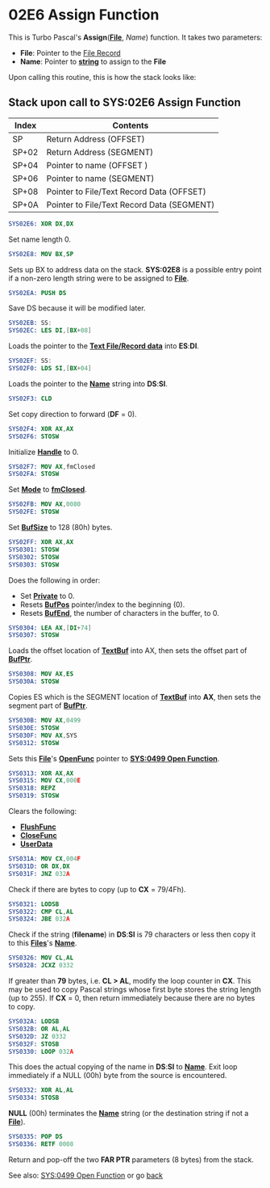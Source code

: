 # 02E6 Assign Function

This is Turbo Pascal's **Assign**(**[File](TEXT-FILE-TYPE.md)**, *Name*) function. It takes two parameters:
- **File**: Pointer to the [File Record](TEXT-FILE-TYPE.md)
- **Name**: Pointer to **[string](0263-DATA-COPYRIGHT.md)**  to assign to the **File** 

Upon calling this routine, this is how the stack looks like:

## Stack upon call to SYS:02E6 Assign Function

|Index|Contents                                  |
|-----|------------------------------------------|
|SP   |Return Address (OFFSET)                   |
|SP+02|Return Address (SEGMENT)                  |
|SP+04|Pointer to name (OFFSET )                 |
|SP+06|Pointer to name (SEGMENT)                 |
|SP+08|Pointer to File/Text Record Data (OFFSET) |
|SP+0A|Pointer to File/Text Record Data (SEGMENT)|


```nasm
SYS02E6: XOR DX,DX
```

Set name length 0.

```nasm
SYS02E8: MOV BX,SP
```

Sets up BX to address data on the stack. **SYS:02E8** is a possible entry point if a non-zero length string were to be assigned to **[File](TEXT-FILE-TYPE.md)**.

```nasm
SYS02EA: PUSH DS
```

Save DS because it will be modified later.

```nasm
SYS02EB: SS:
SYS02EC: LES DI,[BX+08]
```

Loads the pointer to the **[Text File/Record data](TEXT-FILE-TYPE.md)** into **ES**:**DI**.

```nasm
SYS02EF: SS:
SYS02F0: LDS SI,[BX+04]
```

Loads the pointer to the **[Name](0263-DATA-COPYRIGHT.md)** string into **DS**:**SI**.

```nasm
SYS02F3: CLD
```

Set copy direction to forward (**DF** = 0).

```nasm
SYS02F4: XOR AX,AX
SYS02F6: STOSW
```

Initialize **[Handle](TEXT-FILE-TYPE.md)** to 0.

```nasm
SYS02F7: MOV AX,fmClosed
SYS02FA: STOSW
```

Set **[Mode](TEXT-FILE-TYPE.md)** to **[fmClosed](FILE-MODES.md)**.

```nasm
SYS02FB: MOV AX,0080
SYS02FE: STOSW
```

Set **[BufSize](TEXT-FILE-TYPE.md)** to 128  (80h) bytes.

```nasm
SYS02FF: XOR AX,AX
SYS0301: STOSW
SYS0302: STOSW
SYS0303: STOSW
```

Does the following in order:
- Set **[Private](TEXT-FILE-TYPE.md)** to 0.
- Resets **[BufPos](TEXT-FILE-TYPE.md)** pointer/index to the beginning (0).
- Resets **[BufEnd](TEXT-FILE-TYPE.md)**, the number of characters in the buffer, to 0.

```nasm
SYS0304: LEA AX,[DI+74]
SYS0307: STOSW
```

Loads the offset location of **[TextBuf](TEXT-FILE-TYPE.md)** into AX, then sets the offset part of **[BufPtr](TEXT-FILE-TYPE.md)**.

```nasm
SYS0308: MOV AX,ES
SYS030A: STOSW
```

Copies ES which is the SEGMENT location of **[TextBuf](TEXT-FILE-TYPE.md)** into **AX**, then sets the segment part of **[BufPtr](TEXT-FILE-TYPE.md)**.

```nasm
SYS030B: MOV AX,0499
SYS030E: STOSW
SYS030F: MOV AX,SYS
SYS0312: STOSW
```

Sets this **[File](TEXT-FILE-TYPE.md)**'s **[OpenFunc](TEXT-FILE-TYPE.md)** pointer to **[SYS:0499 Open Function](0499-OPEN-FUNC.md)**.

```nasm
SYS0313: XOR AX,AX
SYS0315: MOV CX,000E
SYS0318: REPZ
SYS0319: STOSW
```

Clears the following:
- **[FlushFunc](TEXT-FILE-TYPE.md)**
- **[CloseFunc](TEXT-FILE-TYPE.md)**
- **[UserData](TEXT-FILE-TYPE.md)**

```nasm
SYS031A: MOV CX,004F
SYS031D: OR DX,DX
SYS031F: JNZ 032A
```

Check if there are bytes to copy (up to **CX** = 79/4Fh).

```nasm
SYS0321: LODSB
SYS0322: CMP CL,AL
SYS0324: JBE 032A
```

Check if the string (**filename**) in **DS**:**SI** is 79 characters or less then copy it to this **[Files](TEXT-FILE-TYPE.md)**'s **[Name](TEXT-FILE-TYPE.md)**.

```nasm
SYS0326: MOV CL,AL
SYS0328: JCXZ 0332
```

If greater than **79** bytes, i.e. **CL > AL**, modify the loop counter in **CX**. This may be used to copy Pascal strings whose first byte stores the string length (up to 255). If **CX** = 0, then return immediately because there are no bytes to copy.

```nasm
SYS032A: LODSB
SYS032B: OR AL,AL
SYS032D: JZ 0332
SYS032F: STOSB
SYS0330: LOOP 032A
```

This does the actual copying of the name in **DS**:**SI** to **[Name](TEXT-FILE-TYPE.md)**. Exit loop immediately if a NULL (00h) byte from the source is encountered.

```nasm
SYS0332: XOR AL,AL
SYS0334: STOSB
```

**NULL** (00h) terminates the **[Name](TEXT-FILE-TYPE.md)** string (or the destination string if not a **[File](TEXT-FILE-TYPE.md)**).

```nasm
SYS0335: POP DS
SYS0336: RETF 0008
```

Return and pop-off the two **FAR PTR** parameters (8 bytes) from the stack.

See also: [SYS:0499 Open Function](0499-OPEN-FUNC.md) or go [back](../README.md)